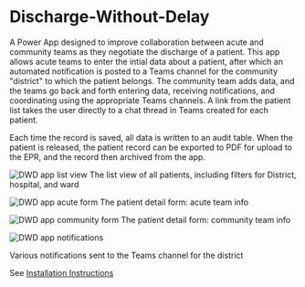 # Discharge-Without-Delay
A Power App designed to improve collaboration between acute and community teams as they negotiate the discharge of a patient. This app allows acute teams to enter the intial data about a patient, after which an automated notification is posted to a Teams channel for the community "district" to which the patient belongs. The community team adds data, and the teams go back and forth entering data, receiving notifications, and coordinating using the appropriate Teams channels. A link from the patient list takes the user directly to a chat thread in Teams created for each patient.

Each time the record is saved, all data is written to an audit table. When the patient is released, the patient record can be exported to PDF for upload to the EPR, and the record then archived from the app.

![DWD app list view](https://user-images.githubusercontent.com/56914706/224285982-6a4bb1c2-7689-4f27-af2c-817d3152ff2c.jpg)
The list view of all patients, including filters for District, hospital, and ward

![DWD app acute form](https://user-images.githubusercontent.com/56914706/224286097-f31d53ec-e18c-4d66-8613-462a79deaf57.jpg)
The patient detail form: acute team info

![DWD app community form](https://user-images.githubusercontent.com/56914706/224286152-83039354-aef2-4fed-9cad-2647585fbf68.jpg)
The patient detail form: community team info

![DWD app notifications](https://user-images.githubusercontent.com/56914706/224286233-97fafd20-2387-44d7-ad9f-decf34eb5daa.jpg)

Various notifications sent to the Teams channel for the district

See [Installation Instructions](/install.md)
